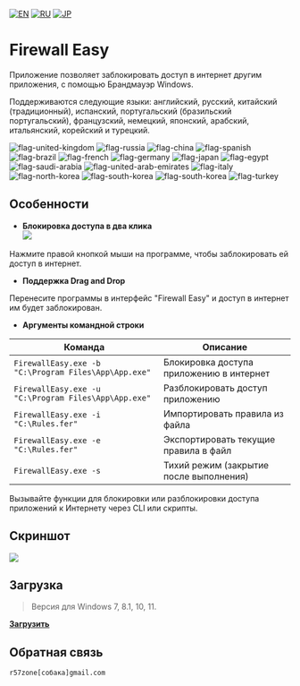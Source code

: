 [![EN](https://user-images.githubusercontent.com/9499881/33184537-7be87e86-d096-11e7-89bb-f3286f752bc6.png)](https://github.com/r57zone/Firewall-Easy/blob/master/README.md) 
[![RU](https://user-images.githubusercontent.com/9499881/27683795-5b0fbac6-5cd8-11e7-929c-057833e01fb1.png)](https://github.com/r57zone/Firewall-Easy/blob/master/README.RU.md)
[![JP](https://user-images.githubusercontent.com/9499881/195409269-5aa8a8a6-c6a8-491f-b1a2-9a4570fcb8db.png)](https://github.com/r57zone/Firewall-Easy/blob/master/README.JP.md)

# Firewall Easy
Приложение позволяет заблокировать доступ в интернет другим приложения, с помощью Брандмауэр Windows.


Поддерживаются следующие языки: английский, русский, китайский (традиционный), испанский, португальский (бразильский португальский), французский, немецкий, японский, арабский, итальянский, корейский и турецкий.

![flag-united-kingdom](https://github.com/user-attachments/assets/8c03c9b8-d154-466f-b9c4-6ea60278d537)
![flag-russia](https://user-images.githubusercontent.com/9499881/27683795-5b0fbac6-5cd8-11e7-929c-057833e01fb1.png)
![flag-china](https://github.com/user-attachments/assets/16848591-2baf-4300-893b-b95d5249a34e)
![flag-spanish](https://github.com/user-attachments/assets/a892b7ce-d83f-4914-9c54-9ba16c9c9e38)
![flag-brazil](https://github.com/user-attachments/assets/f2544579-81df-43b4-94c5-59c569828182)
![flag-french](https://github.com/user-attachments/assets/57f54331-32a3-4146-823c-4aa85a4c6669)
![flag-germany](https://github.com/user-attachments/assets/11066aa3-7c0d-4507-9df1-cad00fe53fad)
![flag-japan](https://github.com/user-attachments/assets/37cfc183-4de7-4d5a-a698-0da1286a6ee1)
![flag-egypt](https://github.com/user-attachments/assets/44399d0f-f05f-4d44-a4ab-13b6d7ded087)
![flag-saudi-arabia](https://github.com/user-attachments/assets/07d7d133-5a21-4bde-8c37-c1ef3772ac91)
![flag-united-arab-emirates](https://github.com/user-attachments/assets/81d3b610-a2f4-44c9-b2ad-20e4d7cfb2b2)
![flag-italy](https://github.com/user-attachments/assets/692490d6-bc53-446f-99b8-bf2becb8ec0d)
![flag-north-korea](https://github.com/user-attachments/assets/5b315a3d-6ce0-4cbb-b7a3-133ef2bcb2c5)
![flag-south-korea](https://github.com/user-attachments/assets/ed3d3778-9193-444a-85fd-ac5dd7bc91c6)
![flag-south-korea](https://github.com/user-attachments/assets/ed3d3778-9193-444a-85fd-ac5dd7bc91c6)
![flag-turkey](https://github.com/user-attachments/assets/b932b6f7-e702-4db2-9993-d0fbf188bbae)

## Особенности
- **Блокировка доступа в два клика**<br>
![](https://github.com/user-attachments/assets/d0ef46d3-4053-4703-8290-582e2bd3f827)<br>

Нажмите правой кнопкой мыши на программе, чтобы заблокировать ей доступ в интернет.
- **Поддержка Drag and Drop**

Перенесите программы в интерфейс "Firewall Easy" и доступ в интернет им будет заблокирован.
- **Аргументы командной строки**

| Команда                                 | Описание                                       |
|-----------------------------------------|------------------------------------------------|
| `FirewallEasy.exe -b "C:\Program Files\App\App.exe"` | Блокировка доступа приложению в интернет |
| `FirewallEasy.exe -u "C:\Program Files\App\App.exe"` | Разблокировать доступ приложению |
| `FirewallEasy.exe -i "C:\Rules.fer"` | Импортировать правила из файла |
| `FirewallEasy.exe -e "C:\Rules.fer"` | Экспортировать текущие правила в файл |
| `FirewallEasy.exe -s` | Тихий режим (закрытие после выполнения) |

Вызывайте функции для блокировки или разблокировки доступа приложений к Интернету через CLI или скрипты.

## Скриншот
![](https://github.com/r57zone/FirewallEasy/assets/9499881/426f4001-2ffb-4685-8f79-707e83c6932f)

## Загрузка
>Версия для Windows 7, 8.1, 10, 11.

**[Загрузить](https://github.com/r57zone/Firewall-Easy/releases)**

## Обратная связь
`r57zone[собака]gmail.com`